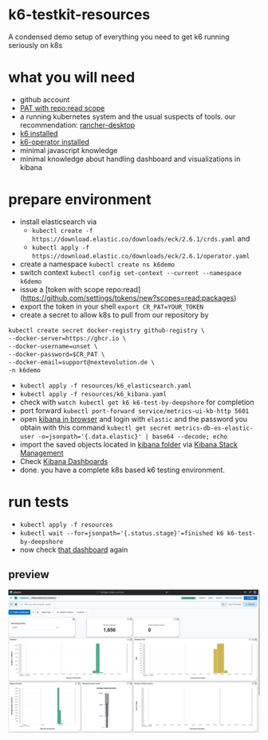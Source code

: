 # k6-testkit-resources
A condensed demo setup of everything you need to get k6 running seriously on k8s

# what you will need

- github account
- [PAT with repo:read scope](https://github.com/settings/tokens/new?scopes=read:packages)
- a running kubernetes system and the usual suspects of tools. our recommendation: [rancher-desktop](https://docs.rancherdesktop.io/getting-started/installation/)
- [k6 installed](https://k6.io/docs/get-started/installation/)
- [k6-operator installed](https://github.com/grafana/k6-operator)
- minimal javascript knowledge
- minimal knowledge about handling dashboard and visualizations in kibana

# prepare environment

- install elasticsearch via 
  - `kubectl create -f https://download.elastic.co/downloads/eck/2.6.1/crds.yaml` and
  - `kubectl apply -f https://download.elastic.co/downloads/eck/2.6.1/operator.yaml` 
- create a namespace `kubectl create ns k6demo`
- switch context `kubectl config set-context --current --namespace k6demo`
- issue a [token with scope repo:read] (https://github.com/settings/tokens/new?scopes=read:packages)
- export the token in your shell `export CR_PAT=YOUR_TOKEN`
- create a secret to allow k8s to pull from our repository by 
```
kubectl create secret docker-registry github-registry \
--docker-server=https://ghcr.io \
--docker-username=unset \
--docker-password=$CR_PAT \
--docker-email=support@nextevolution.de \
-n k6demo
```
- `kubectl apply -f resources/k6_elasticsearch.yaml`
- `kubectl apply -f resources/k6_kibana.yaml`
- check with `watch kubectl get k6 k6-test-by-deepshore` for completion
- port forward `kubectl port-forward service/metrics-ui-kb-http 5601`
- open [kibana in browser](https://localhost:5601) and login with `elastic` and the password you obtain with this command `kubectl get secret metrics-db-es-elastic-user -o=jsonpath='{.data.elastic}' | base64 --decode; echo`
- import the saved objects located in [kibana folder](kibana/export.ndjson) via [Kibana Stack Management](https://localhost:5601/app/management/kibana/objects)
- Check [Kibana Dashboards](https://localhost:5601/app/dashboards)
- done. you have a complete k8s based k6 testing environment.

# run tests

- `kubectl apply -f resources`
- `kubectl wait --for=jsonpath='{.status.stage}'=finished k6 k6-test-by-deepshore`
- now check [that dashboard](https://localhost:5601/app/dashboards) again

## preview

![dashboard](kibana/dashboard.png)

